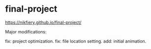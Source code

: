 # final-project
https://nikfiery.github.io/final-project/


Major modifications:

fix: project optimization.
fix: file location setting.
add: initial animation.
